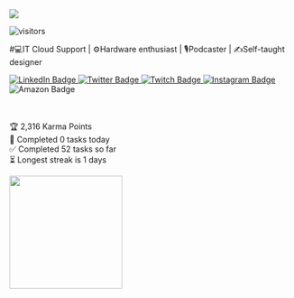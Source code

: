 <img src="https://media.giphy.com/media/dbtDDSvWErdf2/giphy.gif">

![visitors](https://visitor-badge.glitch.me/badge?page_id=page.id&left_color=red&right_color=green)

#💻IT Cloud Support | ⚙️Hardware enthusiast | 🎙️Podcaster | ✍️Self-taught designer

<div id="badges">
  <a href = "https://www.linkedin.com/in/marcoslanes/">
    <img src="https://img.shields.io/badge/LinkedIn-blue?style=for-the-badge&logo=linkedin&logoColor=white" alt="LinkedIn Badge"/>
  </a>
  <a href = "https://twitter.com/marcoslanes">
  <img src="https://img.shields.io/badge/Twitter-blue?style=for-the-badge&logo=twitter&logoColor=white" alt="Twitter Badge"/>
  </a>
  </a>
  <a href = "https://twitch.tv/marcoslanes">
  <img src="https://img.shields.io/badge/Twitch-9146FF?style=for-the-badge&logo=twitch&logoColor=white" alt="Twitch Badge"/>
  </a>
  </a>
  <a href = "https://instagram.com/marcoslanes">
  <img src="https://img.shields.io/badge/Instagram-E4405F?style=for-the-badge&logo=instagram&logoColor=white" alt="Instagram Badge"/>
  </a>
  <img src="https://img.shields.io/badge/Amazon_AWS-FF9900?style=for-the-badge&logo=amazonaws&logoColor=white" alt="Amazon Badge"/>
</div>
<br>
<br>


<!-- TODO-IST:START -->
🏆  2,316 Karma Points           
🌸  Completed 0 tasks today           
✅  Completed 52 tasks so far           
⏳  Longest streak is 1 days
<!-- TODO-IST:END -->


<div align = "left">
<!-- <img height = "200em" src="https://github-readme-stats.vercel.app/api/top-langs/?username=marcoslanes&show_icons=true&theme=bear&count_private=true"/> -->
<img height = "200em" src="https://github-readme-stats.vercel.app/api?username=marcoslanes&show_icons=true&show_icons=true&theme=bear&count_private=true" />
</div>
